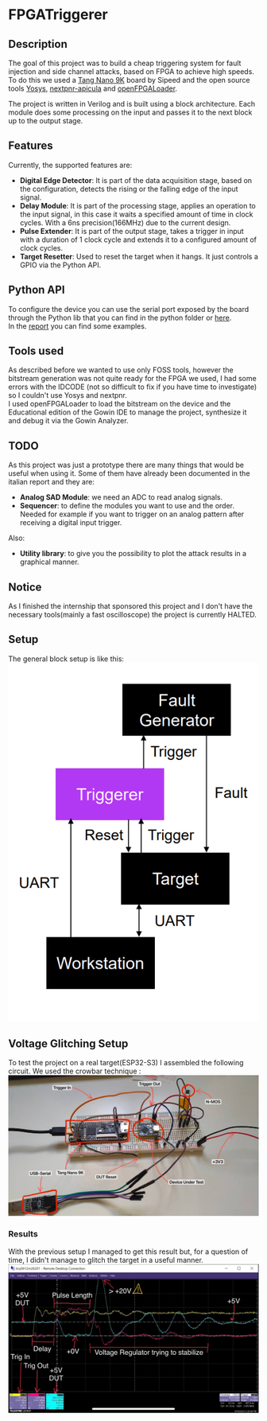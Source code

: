 # FPGATriggerer

## Description

The goal of this project was to build a cheap triggering system for fault injection and side channel
attacks, based on FPGA to achieve high speeds.
To do this we used
a [Tang Nano 9K](https://wiki.sipeed.com/hardware/en/tang/Tang-Nano-9K/Nano-9K.html) board by Sipeed
and the open source
tools [Yosys](https://github.com/YosysHQ/yosys), [nextpnr-apicula](https://github.com/YosysHQ/apicula)
and [openFPGALoader](https://github.com/trabucayre/openFPGALoader).

The project is written in Verilog and is built using a block architecture. Each module does some
processing on the input and passes it to the next block up to the output stage.

## Features

Currently, the supported features are:

- **Digital Edge Detector**: It is part of the data acquisition stage, based on the configuration,
  detects the rising or the falling edge of the input signal.
- **Delay Module**: It is part of the processing stage, applies an operation to the input signal, in
  this case it waits a specified amount of time in clock cycles. With a 6ns precision(166MHz) due to
  the current design.
- **Pulse Extender**: It is part of the output stage, takes a trigger in input with a duration of 1
  clock cycle and extends it to a configured amount of clock cycles.
- **Target Resetter**: Used to reset the target when it hangs. It just controls a GPIO via the
  Python API.

## Python API

To configure the device you can use the serial port exposed by the board through the Python lib
that you can find in the python folder or [here](python/FPGATriggererPythonAPI.py).
<br />
In the [report](report/FPGATriggererITA.pdf) you can find some examples.

## Tools used

As described before we wanted to use only FOSS tools, however the bitstream generation was not
quite ready for the FPGA we used, I had some errors with the IDCODE
(not so difficult to fix if you have time to investigate) so I couldn't use Yosys and nextpnr.
<br />
I used openFPGALoader to load the bitstream on the device and the Educational edition of the Gowin
IDE to manage the project, synthesize it and debug it via the Gowin Analyzer.

## TODO

As this project was just a prototype there are many things that would be useful when using it. Some
of them have already been documented in the italian report and they are:

- **Analog SAD Module**: we need an ADC to read analog signals.
- **Sequencer**: to define the modules you want to use and the order. Needed for example if you want
  to trigger on an analog pattern after receiving a digital input trigger.

Also:

- **Utility library**: to give you the possibility to plot the attack results in a graphical manner.

## Notice

As I finished the internship that sponsored this project and I don't have the necessary
tools(mainly a fast oscilloscope) the project is currently HALTED.

## Setup

The general block setup is like this:\
![SchematicSetup.png](resources/SchematicSetup.png)

## Voltage Glitching Setup

To test the project on a real target(ESP32-S3) I assembled the following circuit. We used the
crowbar technique :\
![Setup.png](resources/Setup.jpg)

### Results

With the previous setup I managed to get this result but, for a question of time, I didn't manage to
glitch the target in a useful manner.
![VoltageGlitchOscilloComment.jpg](resources%2FVoltageGlitchOscilloComment.jpg)
